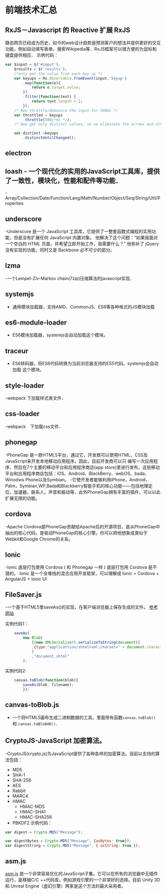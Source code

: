 # 前端技术汇总
## RxJS－Javascript 的 Reactive 扩展 RxJS
静态网页已经成为历史，如今的web设计趋势是预测客户的想法并提供更好的交互功能，例如自动填写表单，搜索Wikipedia等．RxJS框架可以很方便的为鼠标和键盘提供相应．
示例代码：
```javascript
var $input = $('#input'),
	$results = $('results');
	/*only get the value from each key up */
	var keyups = Rx.Observable.fromEvent(input,'keyup')
		.map(function(e){
			return e.target.value;
		})
		.filter(function(text) {
			return text.length > 2;
		});
	/* Now throttle/debounce the input for 500ms */
	var throttled = keyups
		.throttle(500/*ms */);
	/* Now get only distinct values, so we eliminate the arrows and other control characters */

	var distinct =keyups
		.distinctUntilChanged();
```
## electron
## loash - 一个现代化的实用的JavaScript工具库，提供了一致性，模块化，性能和配件等功能．
-Array/Collection/Date/Function/Lang/Math/Number/Object/Seq/String/Util/Properties
## underscore
-Underscore 是一个 JavaScript 工具库，它提供了一整套函数式编程的实用功能，但是没有扩展任何 JavaScript 内置对象。 他解决了这个问题：“如果我面对一个空白的 HTML 页面，并希望立即开始工作，我需要什么？” 他弥补了 jQuery 没有实现的功能，同时又是 Backbone 必不可少的部分。
## lzma
-一个Lempel-Ziv-Markov chain(7zip)压缩算法的javascript实现．
## systemjs
- 通用模块加载器，支持AMD、CommonJS、ES6等各种格式的JS模块加载
## es6-module-loader
- ES6模块加载器，systemjs会自动加载这个模块。
## traceur
- ES6转码器，将ES6代码转换为当前浏览器支持的ES5代码。systemjs会自动加载 这个模块。
## style-loader
-webpack 下加载样式表文件．
## css-loader
-webpack　下加载css文件．
## phonegap
-PhoneGap 是一款HTML5平台，通过它，开发商可以使用HTML、CSS及JavaScript来开发本地移动应用程序。因此，目前开发商可以只 编写一次应用程序，然后在7个主要的移动平台和应用程序商店(app store)里进行发布，这些移动平台和应用程序商店包括：iOS、Android、BlackBerry、webOS、bada、Winodws Phone以及Symbian。
-它使开发者能够利用iPhone，Android，Palm，Symbian,WP,Bada和Blackberry智能手机的核心功能——包括地理定位，加速器，联系人，声音和振动等，此外PhoneGap拥有丰富的插件，可以以此扩展无限的功能。
## cordova
-Apache Cordova是PhoneGap贡献给Apache后的开源项目，是从PhoneGap中抽出的核心代码，是驱动PhoneGap的核心引擎。你可以把他想象成类似于Webkit和Google Chrome的关系。
## Ionic
-Ionic 底层打包使用 Cordova ( 和 Phonegap 一样 ) 底层打包用 Cordova 是不错的。 Ionic 是一个全堆栈的混合应用开发框架，可以理解成 Ionic = Cordova + AngularJS + Ionic UI
## FileSaver.js
-一个基于HTML5里saveAs()的实现，在客户端浏览器上保存生成的文件。
 [参考网站](https://eligrey.com/)

实例代码1：
```javascript
	saveAs(
		new Blob(
			[(new XMLSerializer).serializeToString(document)]
			,{type:"applicattion/xhtml+xml;charset=" + document.characterSet}
			)
			,"document.xhtml"
		);
```
实例代码2:
```javascript
	canvas.toBlob(function(blob){
		saveAs(blob, filename);
		});
```
## canvas-toBlob.js
- 一个将HTML5画布生成二进制数据的工具。里面带有函数```canvas.toBlob()``` 和 ```canvas.toBlobHD()```.
## CryptoJS-JavaScript 加密算法。
-CryptoJS(crypto.js)为JavaScript提供了各种各样的加密算法。目前以支持的算法包括：
* MD5
* SHA-1
* SHA-256
* AES
* Rabbit
* MARC4
* HMAC
	- HMAC-MD5
	- HMAC-SHA1
	- HMAC-SHA256
* PBKDF2
示例代码：
```javascript
var digest = Crypto.MD5("Message");

var digestBytes = Crypto.MD5("Message", {asBytes: true});
var digestString = Crypto.MD5("Message", { asString: true });
```
## asm.js
[asm.js](http://asmjs.org/) 是一个非常容易优化的JavaScript子集。它可以在所有的浏览器中无插件运行，是移植C/C ++代码库，例如游戏引擎的一个非常好的选择。目前 Unity 3D 和 Unreal Engine（虚幻引擎）两家是这个方法的最大采用者。